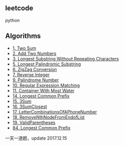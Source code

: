 ## leetcode
python

## Algorithms
* [1. Two Sum](algorithm/TwoSum.py)
* [2. Add Two Numbers](algorithm/AddTwoNumbers.py)
* [3. Longest Substring Without Repeating Characters](algorithm/LengthOfLongestSubstring.py)
* [5. Longest Palindromic Substring](algorithm/longestPalindrome.py)
* [6. ZigZag Conversion](algorithm/ZigzagConversion.py)
* [7. Reverse Integer](algorithm/ReserveInteger.py)
* [9. Palindrome Number](algorithm/PalindromeNumber.py)
* [10. Regular Expression Matching](algorithm/RegularExpressionMatching.py)
* [11. Container With Most Water](algorithm/ContainerWithMostWater.py)
* [14. Longest Common Prefix](algorithm/LongestCommonPrefix.py)
* [15. 3Sum](algorithm/3Sum.py)
* [16. 3SumClosest](algorithm/3SumClosest.py)
* [17. LetterCombinationsOfAPhoneNumber](algorithm/LetterCombinationsOfAPhoneNumber.py)
* [18. RemoveNthNodeFromEndofList](algorithm/RemoveNthNodeFromEndofList.py)
* [19. ValidParentheses](algorithm/ValidParentheses.py)
* [84. Longest Common Prefix](algorithm/LargestRectangleinHistogram.py)

一天一道题，update 2017.12.15





